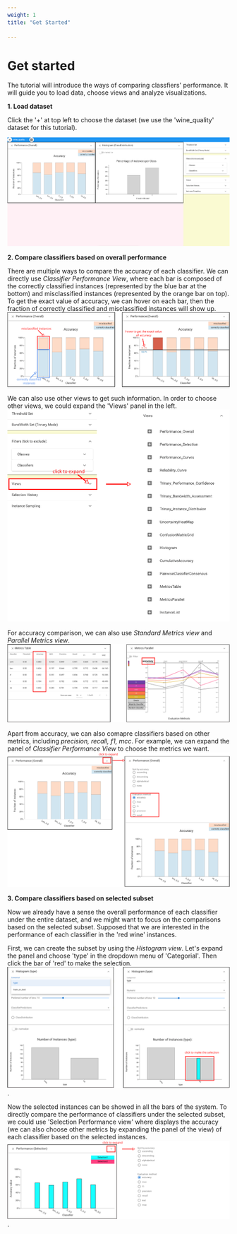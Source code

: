 ```yaml
---
weight: 1
title: "Get Started"

---
```


#  Get started

The tutorial will introduce the ways of comparing classfiers' performance. It will guide you to load data, choose views and analyze visualizations. 


**1. Load dataset**

Click the '+' at top left to choose the dataset (we use the 'wine_quality' dataset for this tutorial). 

![Example image](../../../image/guide-2.png)



**2. Compare classifiers based on overall performance**

There are multiple ways to compare the accuracy of each classifier. We can directly use *Classifier Performance View*, where each bar is composed of the correctly classified instances (represented by the blue bar at the bottom) and misclassified instances (represented by the orange bar on top). To get the exact value of accuracy, we can hover on each bar, then the fraction of correctly classified and misclassified instances will show up. 
![Example image](../../../image/guide-3.png)

We can also use other views to get such information. In order to choose other views, we could expand the 'Views' panel in the left. 
![Example image](../../../image/guide-4.png)

For accuracy comparison, we can also use *Standard Metrics view* and *Parallel Metrics view*.
![Example image](../../../image/guide-5.png)

Apart from accuracy, we can also comapre classifiers based on other metrics, including *precision, recall, f1, mcc*. For example, we can expand the panel of *Classifier Performance View* to choose the metrics we want. 
![Example image](../../../image/guide-6.png)


**3. Compare classifiers based on selected subset**

Now we already have a sense the overall performance of each classifier under the entire dataset, and we might want to focus on the comparisons based on the selected subset. Supposed that we are interested in the performance of each classifier in the 'red wine' instances. 

First, we can create the subset by using the *Histogram view*. Let's expand the panel and choose 'type' in the dropdown menu of 'Categorial'. Then click the bar of 'red' to make the selection.
![Example image](../../../image/guide-7.png). 

Now the selected instances can be showed in all the bars of the system. To directly compare the performance of classifiers under the selected subset, we could use 'Selection Performance view' where displays the accuracy (we can also choose other metrics by expanding the panel of the view) of each classifier based on the selected instances. 
![Example image](../../../image/guide-8.png). 
